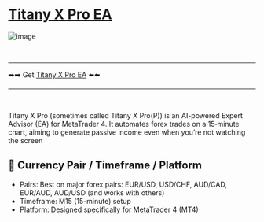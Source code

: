 # <a href="https://forextoolstore.com/product/titany-x-prop/">Titany X Pro EA</a>

![image](https://github.com/user-attachments/assets/072ce424-58a7-488b-8220-34ac290a5e42)

<br>
<hr>
➡️➡️ Get <a href="https://forextoolstore.com/product/titany-x-prop/">Titany X Pro EA</a> ⬅️⬅️
<hr>
<br>

Titany X Pro (sometimes called Titany X Pro(P)) is an AI-powered Expert Advisor (EA) for MetaTrader 4. It automates forex trades on a 15‑minute chart, aiming to generate passive income even when you’re not watching the screen

## 💱 Currency Pair / Timeframe / Platform

- Pairs: Best on major forex pairs: EUR/USD, USD/CHF, AUD/CAD, EUR/AUD, AUD/USD (and works with others)
- Timeframe: M15 (15-minute) setup
- Platform: Designed specifically for MetaTrader 4 (MT4)
